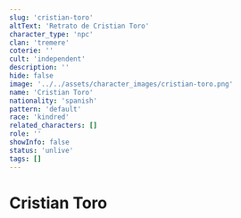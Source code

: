 ```yaml
---
slug: 'cristian-toro'
altText: 'Retrato de Cristian Toro'
character_type: 'npc'
clan: 'tremere'
coterie: ''
cult: 'independent'
description: ''
hide: false
image: '../../assets/character_images/cristian-toro.png'
name: 'Cristian Toro'
nationality: 'spanish'
pattern: 'default'
race: 'kindred'
related_characters: []
role: ''
showInfo: false
status: 'unlive'
tags: []
---
```


# Cristian Toro
